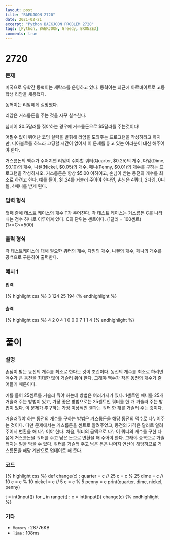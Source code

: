 ```yaml
---
layout: post
title: "BAEKJOON 2720"
date: 2021-02-21
excerpt: "Python BAEKJOON PROBLEM 2720"
tags: [Python, BAEKJOON, Greedy, BRONZE3]
comments: true
---
```


# 2720

### 문제
미국으로 유학간 동혁이는 세탁소를 운영하고 있다. 동혁이는 최근에 아르바이트로 고등학생 리암을 채용했다.

동혁이는 리암에게 실망했다.

리암은 거스름돈을 주는 것을 자꾸 실수한다.

심지어 $0.5달러를 줘야하는 경우에 거스름돈으로 $5달러를 주는것이다!

어쩔수 없이 뛰어난 코딩 실력을 발휘해 리암을 도와주는 프로그램을 작성하려고 하지만, 디아블로를 하느라 코딩할 시간이 없어서 이 문제를 읽고 있는 여러분이 대신 해주어야 한다.

거스름돈의 액수가 주어지면 리암이 줘야할 쿼터(Quarter, $0.25)의 개수, 다임(Dime, $0.10)의 개수, 니켈(Nickel, $0.05)의 개수, 페니(Penny, $0.01)의 개수를 구하는 프로그램을 작성하시오. 거스름돈은 항상 $5.00 이하이고, 손님이 받는 동전의 개수를 최소로 하려고 한다. 예를 들어, $1.24를 거슬러 주어야 한다면, 손님은 4쿼터, 2다임, 0니켈, 4페니를 받게 된다.

### 입력 형식
첫째 줄에 테스트 케이스의 개수 T가 주어진다. 각 테스트 케이스는 거스름돈 C를 나타내는 정수 하나로 이루어져 있다. C의 단위는 센트이다. (1달러 = 100센트) (1<=C<=500)

### 출력 형식
각 테스트케이스에 대해 필요한 쿼터의 개수, 다임의 개수, 니켈의 개수, 페니의 개수를 공백으로 구분하여 출력한다.

### 예시 1
#### 입력
{% highlight css %}
3
124
25
194
{% endhighlight %}
#### 출력
{% highlight css %}
4 2 0 4
1 0 0 0
7 1 1 4
{% endhighlight %}

# 풀이

### 설명
손님이 받는 동전의 개수를 최소로 한다는 것이 조건이다. 동전의 개수를 최소로 하려면 액수가 큰 동전을 최대한 많이 거슬러 줘야 한다. 그래야 액수가 작은 동전의 개수가 줄어들기 때문이다. 

예를 들어 25센트를 거슬러 줘야 하는데 방법은 여러가지가 있다. 1센트인 페니를 25개 거슬러 주는 방법이 있고, 가장 좋은 방법으로는 25센트인 쿼터를 한 개 거슬러 주는 방법이 있다. 이 문제가 추구하는 가장 이상적인 결과는 쿼터 한 개를 거슬러 주는 것이다. 

거슬러줘야 하는 동전의 개수를 구하는 방법은 거스름돈을 해당 동전의 액수로 나누어주는 것이다. 다만 문제에서는 거스름돈을 센트로 알려주었고, 동전의 가격은 달러로 알려주어서 변환을 해 나누어야 한다. 처음, 쿼터의 금액으로 나누어 쿼터의 개수를 구한 다음에 거스름돈을 쿼터를 주고 남은 돈으로 변환을 해 주어야 한다. 그래야 중복으로 거슬러지는 일을 막을 수 있다. 쿼터를 거슬러 주고 남은 돈은 나머지 연산에 해당하므로 거스름돈을 해당 계산으로 업데이트 해 준다.

### 코드
{% highlight css %}
def change(c) :
	quarter = c // 25
	c = c % 25
	dime = c // 10
	c = c % 10
	nickel = c // 5
	c = c % 5
	penny = c
	print(quarter, dime, nickel, penny)

t = int(input())
for _ in range(t) :
	c = int(input())
	change(c)
{% endhighlight %}

### 기타
- `Memory` : 28776KB
- `Time` : 108ms